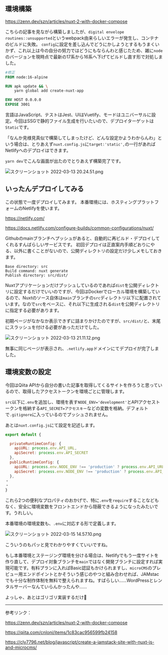 ## 環境構築
https://zenn.dev/szn/articles/nuxt-2-with-docker-compose

こちらの記事を見ながら構築しましたが、`digital envelope routines::unsupported`というwebpack由来らしいエラーが発生し、コンテナのビルドに失敗。
`config`に設定を差し込んでどうにかしようとするもうまくいかず、これ以上は今の自分の努力ではどうにもならんわと感じたため、雑に`node`のバージョンを現時点で最新の17系から16系へ下げてビルドし直す形で対処しました。

```Dockerfile
#修正
FROM node:16-alpine 

RUN apk update && \
    yarn global add create-nuxt-app

ENV HOST 0.0.0.0
EXPOSE 3001
```

言語はJavaScript、テストはJest、UIはVuetify、モードはユニバーサルに設定。今回はSSGで静的ファイル生成を行いたいので、デプロイターゲットは`Static`です。

「なんか見様見真似で構築してしまったけど、どんな設定かようわからんわ」という場合は、とりあえず`nuxt.config.js`に`target:'static',`の一行があればNetlifyへのデプロイはできます。

`yarn dev`でこんな画面が出たのでとりあえず構築完了です。

![スクリーンショット 2022-03-13 20.24.51.png](https://qiita-image-store.s3.ap-northeast-1.amazonaws.com/0/651036/0d73c8a6-a844-0736-1bae-3a5d45ccbf95.png)

## いったんデプロイしてみる

この状態で一度デプロイしてみます。
本番環境には、ホスティングプラットフォームのNetlifyを使います。

https://netlify.com/

https://docs.netlify.com/configure-builds/common-configurations/nuxt/

Githubのmainブランチへプッシュがあると、自動的に再ビルド・デプロイしてくれるすんばらしいサービスです。
初回デプロイは正直案内手順どおりにやる、以外に書くことがないので、公開ディレクトリの設定だけ少しメモしておきます。

```
Base directory: src
Build command: nuxt generate
Publish directory: src/dist/
```

Nuxtアプリケーションだけプッシュしているのであれば`dist`を公開ディレクトリに設定するだけでいいのですが、今回はDockerでローカル環境を構築しているので、Nuxtのソース自体は`main`ブランチの`src`ディレクトリ以下に配置されています。なので`src`をベースに、それ以下に生成される`dist`を公開ディレクトリに指定する必要があります。

初期ページがなかなか表示できずに詰まりかけたのですが、`src/dist/`と、末尾にスラッシュを付ける必要があっただけでした。

![スクリーンショット 2022-03-13 21.11.12.png](https://qiita-image-store.s3.ap-northeast-1.amazonaws.com/0/651036/b4611f59-8215-9781-4f2d-e5b7e1df11dc.png)

無事に同じページが表示され、`.netlify.app`ドメインにてデプロイが完了しました。

## 環境変数の設定

今回はQiita APIから自分の書いた記事を取得してくるサイトを作ろうと思っているので、取得したアクセストークンを環境ごとに管理します。

`src`以下に`.env`を追加し、環境を表す`NODE_ENV='development'`とAPIアクセストークンを格納する`API_SECRET=アクセスキー`などの変数を格納。デフォルトで`.gitignore`に入っているのでプッシュされません。

あとは`nuxt.config.js`にて設定を記述します。

```js
export default {

  privateRuntimeConfig: {
    apiURL: process.env.API_URL,
    apiSecret: process.env.API_SECRET
  },
  publicRuntimeConfig: {
    apiURL: process.env.NODE_ENV !== 'production' ? process.env.API_URL : '',
    apiSecret: process.env.NODE_ENV !== 'production' ? process.env.API_SECRET : ''
  },
・
・
}
```

これら2つの便利なプロパティのおかげで、特に`.env`を`require`することなどもなく、安全に環境変数をフロントエンドから隠蔽できるようになったみたいです。うれしい。

本番環境の環境変数も、`.env`に対応する形で定義します。

![スクリーンショット 2022-03-15 14.57.10.png](https://qiita-image-store.s3.ap-northeast-1.amazonaws.com/0/651036/f16b81cf-7595-9725-12f1-c24bdad93f4e.png)

こういうのもパッと見でわかりやすくていいですね。

もし本番環境とステージング環境を分ける場合は、Netlifyでもう一度サイトを作り直して、デプロイ対象ブランチを`main`ではなく開発ブランチに設定すれば実現可能です。有料プランに入ればBasic認証もかけられますし、`microCMS`のプレビュー用エンドポイントとかそういう感じのやつと組み合わせれば、JAMstacでも十分な制作体制を無料で整えられますね。すばらしい……WordPressとレンタルサーバーなんていらんかったんや……

よっしゃ、あとはゴリゴリ実装するだけ💪

---

参考リンク：

https://zenn.dev/szn/articles/nuxt-2-with-docker-compose

https://qiita.com/cnloni/items/1c83cac956599fb24158

https://cly7796.net/blog/javascript/create-a-jamstack-site-with-nuxt-js-and-microcms/